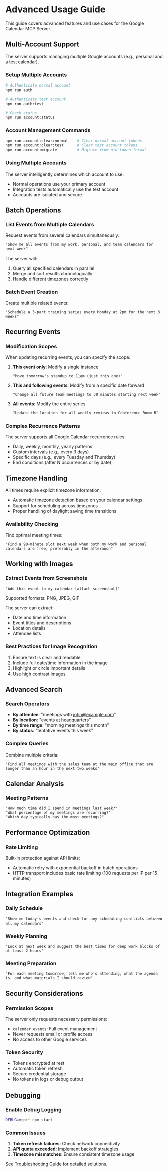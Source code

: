 # Advanced Usage Guide

This guide covers advanced features and use cases for the Google Calendar MCP Server.

## Multi-Account Support

The server supports managing multiple Google accounts (e.g., personal and a test calendar).

### Setup Multiple Accounts

```bash
# Authenticate normal account
npm run auth

# Authenticate test account
npm run auth:test

# Check status
npm run account:status
```

### Account Management Commands

```bash
npm run account:clear:normal    # Clear normal account tokens
npm run account:clear:test      # Clear test account tokens
npm run account:migrate         # Migrate from old token format
```

### Using Multiple Accounts

The server intelligently determines which account to use:
- Normal operations use your primary account
- Integration tests automatically use the test account
- Accounts are isolated and secure

## Batch Operations

### List Events from Multiple Calendars

Request events from several calendars simultaneously:

```
"Show me all events from my work, personal, and team calendars for next week"
```

The server will:
1. Query all specified calendars in parallel
2. Merge and sort results chronologically
3. Handle different timezones correctly

### Batch Event Creation

Create multiple related events:

```
"Schedule a 3-part training series every Monday at 2pm for the next 3 weeks"
```

## Recurring Events

### Modification Scopes

When updating recurring events, you can specify the scope:

1. **This event only**: Modify a single instance
   ```
   "Move tomorrow's standup to 11am (just this one)"
   ```

2. **This and following events**: Modify from a specific date forward
   ```
   "Change all future team meetings to 30 minutes starting next week"
   ```

3. **All events**: Modify the entire series
   ```
   "Update the location for all weekly reviews to Conference Room B"
   ```

### Complex Recurrence Patterns

The server supports all Google Calendar recurrence rules:
- Daily, weekly, monthly, yearly patterns
- Custom intervals (e.g., every 3 days)
- Specific days (e.g., every Tuesday and Thursday)
- End conditions (after N occurrences or by date)

## Timezone Handling

All times require explicit timezone information:
- Automatic timezone detection based on your calendar settings
- Support for scheduling across timezones
- Proper handling of daylight saving time transitions

### Availability Checking

Find optimal meeting times:

```
"Find a 90-minute slot next week when both my work and personal calendars are free, preferably in the afternoon"
```

## Working with Images

### Extract Events from Screenshots

```
"Add this event to my calendar [attach screenshot]"
```

Supported formats: PNG, JPEG, GIF

The server can extract:
- Date and time information
- Event titles and descriptions
- Location details
- Attendee lists

### Best Practices for Image Recognition

1. Ensure text is clear and readable
2. Include full date/time information in the image
3. Highlight or circle important details
4. Use high contrast images

## Advanced Search

### Search Operators

- **By attendee**: "meetings with john@example.com"
- **By location**: "events at headquarters"
- **By time range**: "morning meetings this month"
- **By status**: "tentative events this week"

### Complex Queries

Combine multiple criteria:

```
"Find all meetings with the sales team at the main office that are longer than an hour in the next two weeks"
```

## Calendar Analysis

### Meeting Patterns

```
"How much time did I spend in meetings last week?"
"What percentage of my meetings are recurring?"
"Which day typically has the most meetings?"
```
## Performance Optimization

### Rate Limiting

Built-in protection against API limits:
- Automatic retry with exponential backoff in batch operations
- HTTP transport includes basic rate limiting (100 requests per IP per 15 minutes)

## Integration Examples

### Daily Schedule

```
"Show me today's events and check for any scheduling conflicts between all my calendars"
```

### Weekly Planning

```
"Look at next week and suggest the best times for deep work blocks of at least 2 hours"
```

### Meeting Preparation

```
"For each meeting tomorrow, tell me who's attending, what the agenda is, and what materials I should review"
```

## Security Considerations

### Permission Scopes

The server only requests necessary permissions:
- `calendar.events`: Full event management
- Never requests email or profile access
- No access to other Google services

### Token Security

- Tokens encrypted at rest
- Automatic token refresh
- Secure credential storage
- No tokens in logs or debug output

## Debugging

### Enable Debug Logging

```bash
DEBUG=mcp:* npm start
```

### Common Issues

1. **Token refresh failures**: Check network connectivity
2. **API quota exceeded**: Implement backoff strategies
3. **Timezone mismatches**: Ensure consistent timezone usage

See [Troubleshooting Guide](troubleshooting.md) for detailed solutions.